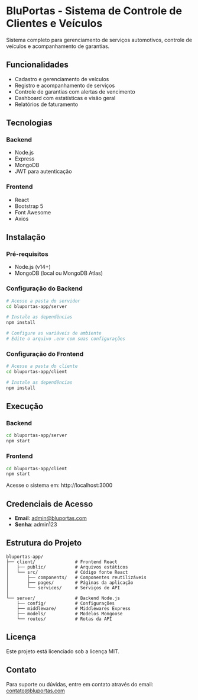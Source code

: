 # BluPortas - Sistema de Controle de Clientes e Veículos

Sistema completo para gerenciamento de serviços automotivos, controle de veículos e acompanhamento de garantias.

## Funcionalidades

- Cadastro e gerenciamento de veículos
- Registro e acompanhamento de serviços
- Controle de garantias com alertas de vencimento
- Dashboard com estatísticas e visão geral
- Relatórios de faturamento

## Tecnologias

### Backend
- Node.js
- Express
- MongoDB
- JWT para autenticação

### Frontend
- React
- Bootstrap 5
- Font Awesome
- Axios

## Instalação

### Pré-requisitos
- Node.js (v14+)
- MongoDB (local ou MongoDB Atlas)

### Configuração do Backend

```bash
# Acesse a pasta do servidor
cd bluportas-app/server

# Instale as dependências
npm install

# Configure as variáveis de ambiente
# Edite o arquivo .env com suas configurações
```

### Configuração do Frontend

```bash
# Acesse a pasta do cliente
cd bluportas-app/client

# Instale as dependências
npm install
```

## Execução

### Backend
```bash
cd bluportas-app/server
npm start
```

### Frontend
```bash
cd bluportas-app/client
npm start
```

Acesse o sistema em: http://localhost:3000

## Credenciais de Acesso

- **Email**: admin@bluportas.com
- **Senha**: admin123

## Estrutura do Projeto

```
bluportas-app/
├── client/               # Frontend React
│   ├── public/           # Arquivos estáticos
│   └── src/              # Código fonte React
│       ├── components/   # Componentes reutilizáveis
│       ├── pages/        # Páginas da aplicação
│       └── services/     # Serviços de API
│
└── server/               # Backend Node.js
    ├── config/           # Configurações
    ├── middleware/       # Middlewares Express
    ├── models/           # Modelos Mongoose
    └── routes/           # Rotas da API
```

## Licença

Este projeto está licenciado sob a licença MIT.

## Contato

Para suporte ou dúvidas, entre em contato através do email: contato@bluportas.com
